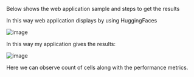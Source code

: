 Below shows the web application sample and steps to get the results 

In this way web application displays by using HuggingFaces

![image](https://github.com/user-attachments/assets/ddfb8030-445e-45b2-8d1d-c2c07ad96a05)

In this way my application gives the results:

![image](https://github.com/user-attachments/assets/60685e9d-8f3a-4463-ab91-7132d94ea59d)

Here we can observe count of cells along with the performance metrics.


